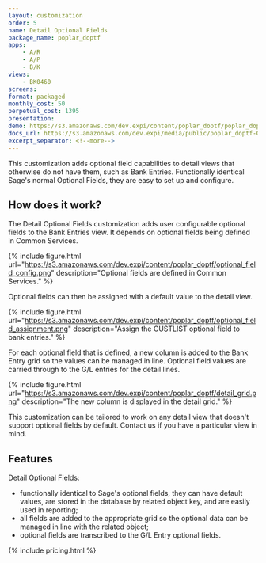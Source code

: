 ```yaml
---
layout: customization
order: 5
name: Detail Optional Fields
package_name: poplar_doptf
apps:
    - A/R
    - A/P
    - B/K
views:
    - BK0460
screens:
format: packaged
monthly_cost: 50
perpetual_cost: 1395
presentation: 
demo: https://s3.amazonaws.com/dev.expi/content/poplar_doptf/poplar_doptf.mp4:
docs_url: https://s3.amazonaws.com/dev.expi/media/public/poplar_doptf-0.2.4/docs/index.html
excerpt_separator: <!--more-->
---
```


This customization adds optional field capabilities to detail views that
otherwise do not have them, such as Bank Entries.  Functionally identical
Sage's normal Optional Fields, they are easy to set up and configure.
<!--more-->

## How does it work?

The Detail Optional Fields customization adds user configurable 
optional fields to the Bank Entries view.  It depends on optional
fields being defined in Common Services.

{% include figure.html url="https://s3.amazonaws.com/dev.expi/content/poplar_doptf/optional_field_config.png" 
                      description="Optional fields are defined in Common Services." %}

Optional fields can then be assigned with a default value to the detail
view.

{% include figure.html url="https://s3.amazonaws.com/dev.expi/content/poplar_doptf/optional_field_assignment.png" 
                      description="Assign the CUSTLIST optional field to bank entries." %}

For each optional field that
is defined, a new column is added to the Bank Entry grid so the values
can be managed in line.  Optional field values are carried through to the
G/L entries for the detail lines.

{% include figure.html url="https://s3.amazonaws.com/dev.expi/content/poplar_doptf/detail_grid.png" 
                      description="The new column is displayed in the detail grid." %}

This customization can be tailored to work on any detail view that doesn't
support optional fields by default.  Contact us if you have a particular view
in mind.

## Features

Detail Optional Fields:

- functionally identical to Sage's optional fields, they can have default
  values, are stored in the database by related object key, and are easily
  used in reporting;
- all fields are added to the appropriate grid so the optional data can be
  managed in line with the related object;
- optional fields are transcribed to the G/L Entry optional fields.

{% include pricing.html %}

